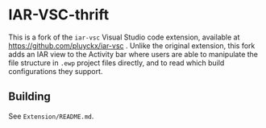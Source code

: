 <!-- This Source Code Form is subject to the terms of the Mozilla Public
   - License, v. 2.0. If a copy of the MPL was not distributed with this
   - file, You can obtain one at https://mozilla.org/MPL/2.0/. -->

# IAR-VSC-thrift

This is a fork of the `iar-vsc` Visual Studio code extension, available at https://github.com/pluyckx/iar-vsc .
Unlike the original extension, this fork adds an IAR view to the Activity bar where users are able to manipulate the file structure in `.ewp` project files directly, and to read which build configurations they support.


## Building

See `Extension/README.md`.
